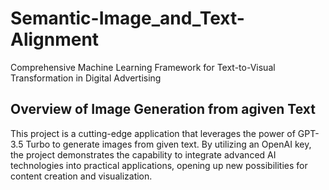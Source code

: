 # Semantic-Image_and_Text-Alignment
Comprehensive Machine Learning Framework for Text-to-Visual Transformation in Digital Advertising
## Overview of Image Generation from agiven Text
This project is a cutting-edge application that leverages the power of GPT-3.5 Turbo to generate images from given text. 
By utilizing an OpenAI key, the project demonstrates the capability to integrate advanced AI technologies into practical applications, 
opening up new possibilities for content creation and visualization. 
